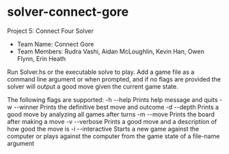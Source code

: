 # solver-connect-gore
Project 5: Connect Four Solver
* Team Name: Connect Gore
* Team Members: Rudra Vashi, Aidan McLoughlin, Kevin Han, Owen Flynn, Erin Heath

Run Solver.hs or the executable solve to play. Add a game file as a command line argument or when prompted, and if no flags are provided the solver will output a good move given the current game state.

The following flags are supported:
-h        --help           Prints help message and quits
-w        --winner         Prints the definitive best move and outcome
-d <num>  --depth <num>    Prints a good move by analyzing all games after <num> turns
-m <move> --move <move>    Prints the board after making a move
-v        --verbose        Prints a good move and a description of how good the move is
-i        --interactive    Starts a new game against the computer or plays against the computer from the game state of a file-name argument
